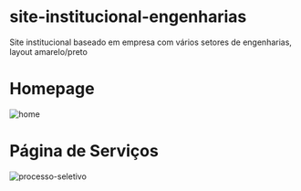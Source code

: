# site-institucional-engenharias
Site institucional baseado em empresa com vários setores de engenharias, layout amarelo/preto

# **Homepage**

![home](https://user-images.githubusercontent.com/40843169/66368501-dde5a580-e96e-11e9-85e3-175a9414077f.png)

# **Página de Serviços**

![processo-seletivo](https://user-images.githubusercontent.com/40843169/66368557-138a8e80-e96f-11e9-84d7-5dc22c0c877e.png)

